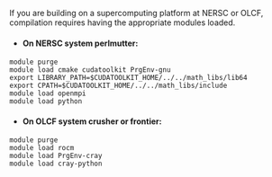 
If you are building on a supercomputing platform at NERSC or OLCF,
compilation requires having the appropriate modules loaded.

* #### On NERSC system **perlmutter**:
```
module purge
module load cmake cudatoolkit PrgEnv-gnu
export LIBRARY_PATH=$CUDATOOLKIT_HOME/../../math_libs/lib64
export CPATH=$CUDATOOLKIT_HOME/../../math_libs/include
module load openmpi
module load python
```

* #### On OLCF system **crusher** or **frontier**:
```
module purge
module load rocm
module load PrgEnv-cray
module load cray-python
```
